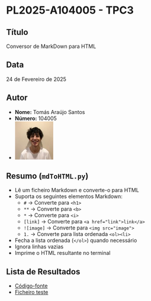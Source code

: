 # PL2025-A104005 - TPC3

## Título
Conversor de MarkDown para HTML

## Data
24 de Fevereiro de 2025

## Autor  
- **Nome:** Tomás Araújo Santos 
- **Número:** 104005
- ![Foto do Autor](../extra/foto.jpeg)

## Resumo (`mdToHTML.py`)

- Lê um ficheiro Markdown e converte-o para HTML
- Suporta os seguintes elementos Markdown:
  - `#` → Converte para `<h1>`
  - `**` → Converte para `<b>`
  - `*` → Converte para `<i>`
  - `[link]` → Converte para `<a href="link">link</a>`
  - `![image]` → Converte para `<img src="image">`
  - `1.` → Converte para lista ordenada `<ol><li>`
- Fecha a lista ordenada (`</ol>`) quando necessário
- Ignora linhas vazias
- Imprime o HTML resultante no terminal

## Lista de Resultados
- [Código-fonte](mdToHTML.py)
- [Ficheiro teste](test.md)